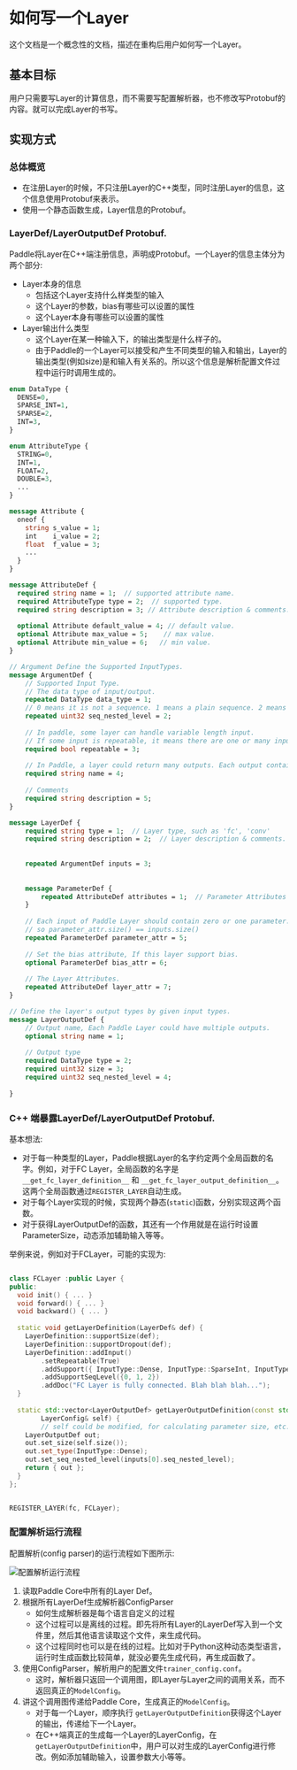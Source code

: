 # 如何写一个Layer

这个文档是一个概念性的文档，描述在重构后用户如何写一个Layer。

## 基本目标

用户只需要写Layer的计算信息，而不需要写配置解析器，也不修改写Protobuf的内容。就可以完成Layer的书写。

## 实现方式

### 总体概览

* 在注册Layer的时候，不只注册Layer的C++类型，同时注册Layer的信息，这个信息使用Protobuf来表示。
* 使用一个静态函数生成，Layer信息的Protobuf。


### LayerDef/LayerOutputDef Protobuf.

Paddle将Layer在C++端注册信息，声明成Protobuf。一个Layer的信息主体分为两个部分:

* Layer本身的信息
	* 包括这个Layer支持什么样类型的输入
	* 这个Layer的参数，bias有哪些可以设置的属性
	* 这个Layer本身有哪些可以设置的属性
* Layer输出什么类型
	* 这个Layer在某一种输入下，的输出类型是什么样子的。
	* 由于Paddle的一个Layer可以接受和产生不同类型的输入和输出，Layer的输出类型(例如size)是和输入有关系的。所以这个信息是解析配置文件过程中运行时调用生成的。

```protobuf
enum DataType {
  DENSE=0,
  SPARSE_INT=1,
  SPARSE=2,
  INT=3,
}

enum AttributeType {
  STRING=0,
  INT=1,
  FLOAT=2,
  DOUBLE=3,
  ...
}

message Attribute {
  oneof {
    string s_value = 1;
    int    i_value = 2;
    float  f_value = 3;
    ...
  }
}

message AttributeDef {
  required string name = 1;  // supported attribute name.
  required AttributeType type = 2;  // supported type.
  required string description = 3; // Attribute description & comments.
  
  optional Attribute default_value = 4; // default value.
  optional Attribute max_value = 5;    // max value.
  optional Attribute min_value = 6;   // min value.
}

// Argument Define the Supported InputTypes.
message ArgumentDef {
   	// Supported Input Type.
   	// The data type of input/output.
   	repeated DataType data_type = 1; 
   	// 0 means it is not a sequence. 1 means a plain sequence. 2 means a nested sequence.  One layer could support many sequence type.
   	repeated uint32 seq_nested_level = 2;
    	
   	// In paddle, some layer can handle variable length input.
   	// If some input is repeatable, it means there are one or many inputs as the same input type.
   	required bool repeatable = 3;
    	
	// In Paddle, a layer could return many outputs. Each output contains a different name.
   	required string name = 4;
   	
   	// Comments
  	required string description = 5;
}

message LayerDef {
    required string type = 1;  // Layer type, such as 'fc', 'conv'
    required string description = 2;  // Layer description & comments.
    
    
    repeated ArgumentDef inputs = 3;
    
    
    message ParameterDef {
        repeated AttributeDef attributes = 1;  // Parameter Attributes Definition.
    }
    
    // Each input of Paddle Layer should contain zero or one parameter.
    // so parameter_attr.size() == inputs.size()
    repeated ParameterDef parameter_attr = 5;
    
    // Set the bias attribute, If this layer support bias.
    optional ParameterDef bias_attr = 6;
    
    // The Layer Attributes.
    repeated AttributeDef layer_attr = 7;
}

// Define the layer's output types by given input types.
message LayerOutputDef {
	// Output name, Each Paddle Layer could have multiple outputs.
	optional string name = 1;
	
	// Output type
	required DataType type = 2;
	required uint32 size = 3;
	required uint32 seq_nested_level = 4;
	
}
```

### C++ 端暴露LayerDef/LayerOutputDef Protobuf.

基本想法:

* 对于每一种类型的Layer，Paddle根据Layer的名字约定两个全局函数的名字。例如，对于FC Layer，全局函数的名字是 `__get_fc_layer_definition__` 和 `__get_fc_layer_output_definition__`。 这两个全局函数通过`REGISTER_LAYER`自动生成。
* 对于每个Layer实现的时候，实现两个静态(`static`)函数，分别实现这两个函数。
* 对于获得LayerOutputDef的函数，其还有一个作用就是在运行时设置ParameterSize，动态添加辅助输入等等。

举例来说，例如对于FCLayer，可能的实现为:

```C++

class FCLayer :public Layer {
public:
  void init() { ... }
  void forward() { ... }
  void backward() { ... }
  
  static void getLayerDefinition(LayerDef& def) {
    LayerDefinition::supportSize(def);
    LayerDefinition::supportDropout(def);
    LayerDefinition::addInput()
        .setRepeatable(True)
        .addSupport({ InputType::Dense, InputType::SparseInt, InputType::Sparse })
        .addSupportSeqLevel({0, 1, 2})
        .addDoc("FC Layer is fully connected. Blah blah blah...");
  }
  
  static std::vector<LayerOutputDef> getLayerOutputDefinition(const std::vector<LayerOutputDef>& inputs,
  	    LayerConfig& self) {
  	    // self could be modified, for calculating parameter size, etc.
    LayerOutputDef out;
    out.set_size(self.size());
    out.set_type(InputType::Dense);
    out.set_seq_nested_level(inputs[0].seq_nested_level);
    return { out };
  }
};


REGISTER_LAYER(fc, FCLayer);
```

### 配置解析运行流程

配置解析(config parser)的运行流程如下图所示:

![配置解析运行流程](http://api.paddlepaddle.org/graphviz?dot=https://gist.githubusercontent.com/reyoung/0a3d7bfb44e45d61d7bd80b26ca18fbc/raw/4177e2ca56f0410a65338a089cf4e37b9bb87c93/gistfile1.txt)

1. 读取Paddle Core中所有的Layer Def。
1. 根据所有LayerDef生成解析器ConfigParser
	* 如何生成解析器是每个语言自定义的过程
	* 这个过程可以是离线的过程。即先将所有Layer的LayerDef写入到一个文件里，然后其他语言读取这个文件，来生成代码。
	* 这个过程同时也可以是在线的过程。比如对于Python这种动态类型语言，运行时生成函数比较简单，就没必要先生成代码，再生成函数了。
1. 使用ConfigParser，解析用户的配置文件`trainer_config.conf`。
	* 这时，解析器只返回一个调用图，即Layer与Layer之间的调用关系，而不返回真正的`ModelConfig`。
1. 讲这个调用图传递给Paddle Core，生成真正的`ModelConfig`。
	* 对于每一个Layer，顺序执行 `getLayerOutputDefinition`获得这个Layer的输出，传递给下一个Layer。
	* 在C++端真正的生成每一个Layer的LayerConfig，在`getLayerOutputDefinition`中，用户可以对生成的LayerConfig进行修改。例如添加辅助输入，设置参数大小等等。
